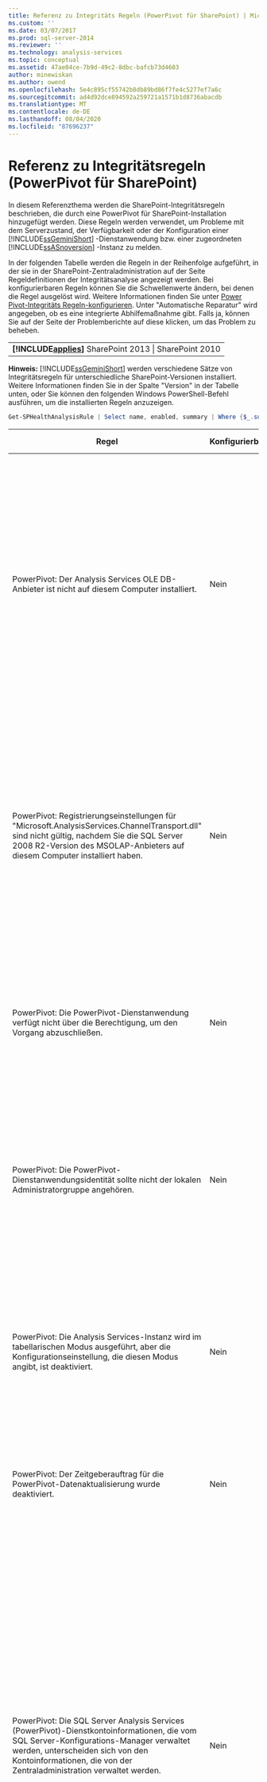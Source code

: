 ```yaml
---
title: Referenz zu Integritäts Regeln (PowerPivot für SharePoint) | Microsoft-Dokumentation
ms.custom: ''
ms.date: 03/07/2017
ms.prod: sql-server-2014
ms.reviewer: ''
ms.technology: analysis-services
ms.topic: conceptual
ms.assetid: 47ae04ce-7b9d-49c2-8dbc-bafcb73d4603
author: minewiskan
ms.author: owend
ms.openlocfilehash: 5e4c895cf55742b8db89bd86f7fe4c5277ef7a6c
ms.sourcegitcommit: ad4d92dce894592a259721a1571b1d8736abacdb
ms.translationtype: MT
ms.contentlocale: de-DE
ms.lasthandoff: 08/04/2020
ms.locfileid: "87696237"
---
```

# <a name="health-rules-reference-powerpivot-for-sharepoint"></a>Referenz zu Integritätsregeln (PowerPivot für SharePoint)
  In diesem Referenzthema werden die SharePoint-Integritätsregeln beschrieben, die durch eine PowerPivot für SharePoint-Installation hinzugefügt werden. Diese Regeln werden verwendet, um Probleme mit dem Serverzustand, der Verfügbarkeit oder der Konfiguration einer [!INCLUDE[ssGeminiShort](../../includes/ssgeminishort-md.md)] -Dienstanwendung bzw. einer zugeordneten [!INCLUDE[ssASnoversion](../../includes/ssasnoversion-md.md)] -Instanz zu melden.  
  
 In der folgenden Tabelle werden die Regeln in der Reihenfolge aufgeführt, in der sie in der SharePoint-Zentraladministration auf der Seite Regeldefinitionen der Integritätsanalyse angezeigt werden. Bei konfigurierbaren Regeln können Sie die Schwellenwerte ändern, bei denen die Regel ausgelöst wird. Weitere Informationen finden Sie unter [Power Pivot-Integritäts Regeln-konfigurieren](configure-power-pivot-health-rules.md). Unter "Automatische Reparatur" wird angegeben, ob es eine integrierte Abhilfemaßnahme gibt. Falls ja, können Sie auf der Seite der Problemberichte auf diese klicken, um das Problem zu beheben.  
  
||  
|-|  
|**[!INCLUDE[applies](../../includes/applies-md.md)]** SharePoint 2013 &#124; SharePoint 2010|  
  
 **Hinweis:** [!INCLUDE[ssGeminiShort](../../includes/ssgeminishort-md.md)] werden verschiedene Sätze von Integritätsregeln für unterschiedliche SharePoint-Versionen installiert. Weitere Informationen finden Sie in der Spalte "Version" in der Tabelle unten, oder Sie können den folgenden Windows PowerShell-Befehl ausführen, um die installierten Regeln anzuzeigen.  
  
```powershell
Get-SPHealthAnalysisRule | Select name, enabled, summary | Where {$_.summary -like "*power*"}  | Format-Table -Property * -AutoSize | Out-Default  
```  
  
|Regel|Konfigurierbar|Automatische Reparatur|Version|BESCHREIBUNG|  
|----------|------------------|-----------------|-------------|-----------------|  
|PowerPivot: Der Analysis Services OLE DB-Anbieter ist nicht auf diesem Computer installiert.|Nein|Nein|SharePoint 2010|Der OLE DB-Anbieter für Analysis Services ist entweder auf dem Server nicht installiert oder weist die falsche Version auf. Diese Regel wird angezeigt, wenn die SharePoint-Farm Instanzen von Excel Services auf Anwendungsservern enthält, für die PowerPivot für SharePoint nicht verfügbar ist. Die Regel warnt Sie, dass der OLE DB-Anbieter für Analysis Services nicht installiert ist, der von Excel Services zum Herstellen einer Verbindung mit PowerPivot-Daten verwendet wird. Um dieses Problem zu beheben, installieren Sie den OLE DB-Anbieter auf jedem Excel Services-Server, auf dem der OLE DB-Anbieter für Analysis Services nicht vorhanden ist. Sie können den OLE DB-Anbieter für Analysis Services im Microsoft Download Center herunterladen und installieren. Weitere Informationen finden Sie unter [Installieren des OLE DB-Anbieters für Analysis Services auf SharePoint-Servern](../../sql-server/install/install-the-analysis-services-ole-db-provider-on-sharepoint-servers.md).|  
|PowerPivot: Registrierungseinstellungen für "Microsoft.AnalysisServices.ChannelTransport.dll" sind nicht gültig, nachdem Sie die SQL Server 2008 R2-Version des MSOLAP-Anbieters auf diesem Computer installiert haben.|Nein|Ja|SharePoint 2010|Dies ist ein Serverkonfigurationsproblem. Höchstwahrscheinlich wurde die Datei "ChannelTransport.dll" nicht in der globalen Assembly registriert. Führen Sie die automatische Reparatur für diese Regel aus, um die .dll-Datei auf jedem Server zu registrieren, auf dem PowerPivot für SharePoint installiert ist. Alternativ können Sie "regasm.exe" ausführen, um die Datei manuell zu registrieren. Wenn Sie den SharePoint-Timerdienst nicht als lokaler Administrator ausführen, ist ggf. eine manuelle Registrierung erforderlich. Wenn Sie die Registrierungseinstellungen nicht aktualisieren, hat dies eine langsamere Serverkommunikation zwischen Excel Services und dem PowerPivot-Systemdienst zur Folge, was in bestimmten Sicherheitskonfigurationen Verbindungsfehler auslösen kann.|  
|PowerPivot: Die PowerPivot-Dienstanwendung verfügt nicht über die Berechtigung, um den Vorgang abzuschließen.|Nein|Nein|SharePoint 2010|Diese Regel überprüft, ob die PowerPivot-Dienstanwendungsidentität Datenbankbesitzer der PowerPivot-Serveranwendungsdatenbank ist und über Administratorberechtigungen für die lokale SQL Server Analysis Services-Instanz verfügt. Diese Berechtigungen werden während der Installation und Bereitstellung automatisch gewährt. Wenn dieser Schritt jedoch nicht abgeschlossen wurde, tritt diese Integritätsregel ein.|  
|PowerPivot: Die PowerPivot-Dienstanwendungsidentität sollte nicht der lokalen Administratorgruppe angehören.|Nein|Nein|SharePoint 2010|Dies ist eine Best Practice, die die Gesamtsicherheit der Bereitstellung verbessert. Wenn Sie die PowerPivot-Dienstanwendung so konfiguriert haben, dass sie unter einem Konto der lokalen Administratorgruppe ausgeführt werden soll, sollten Sie das Dienstkonto in ein Konto ändern, der nicht zu dieser Gruppe gehört. Es wird empfohlen, ein spezielles Konto mit möglichst wenigen Berechtigungen für jeden Dienst zu verwenden. Sie erzielen so eine Dienstisolation und vereinfachen die Überwachung von Anmeldungen. Weitere Informationen zum Ändern des Dienst Kontos finden Sie unter [Konfigurieren von Power Pivot-Dienst Konten](configure-power-pivot-service-accounts.md).|  
|PowerPivot: Die Analysis Services-Instanz wird im tabellarischen Modus ausgeführt, aber die Konfigurationseinstellung, die diesen Modus angibt, ist deaktiviert.|Nein|Nein|SharePoint 2010|Diese Regel überprüft, ob in der SQL Server Analysis Services-Instanz in einer PowerPivot für SharePoint-Installation die `DeploymentMode`-Servereigenschaft auf 1 festgelegt ist. Wenn die Eigenschaft auf einen anderen Wert festgelegt ist oder wenn der SharePoint-Timerdienst, der die Regelprüfung ausführt, nicht über die Berechtigung zum Öffnen der Datei verfügt, schlägt diese Regel fehl. Weitere Informationen zur Bereitstellungsmoduseigenschaft finden Sie unter [Bestimmen des Servermodus einer Analysis Services-Instanz](../instances/determine-the-server-mode-of-an-analysis-services-instance.md).|  
|PowerPivot: Der Zeitgeberauftrag für die PowerPivot-Datenaktualisierung wurde deaktiviert.|Nein|Nein|SharePoint 2013<br /><br /> SharePoint 2010|Überprüfen Sie die Einstellungen für den Zeitgeberauftrag, um sicherzustellen, dass dieser aktiviert wurde. Wenn Sie die PowerPivot-Datenaktualisierungsfunktion nicht verwenden, können Sie diese Regel ignorieren. Weitere Informationen finden Sie unter [Power Pivot-Datenaktualisierung mit SharePoint 2010](../powerpivot-data-refresh-with-sharepoint-2010.md).|  
|PowerPivot: Die SQL Server Analysis Services (PowerPivot)-Dienstkontoinformationen, die vom SQL Server-Konfigurations-Manager verwaltet werden, unterscheiden sich von den Kontoinformationen, die von der Zentraladministration verwaltet werden.|Nein|Nein|SharePoint 2010|Diese Regel überprüft, ob die Dienstkontoinformationen im SQL Server-Konfigurations-Manager mit den Informationen des verwalteten Kontos in der Zentraladministration für die gleiche Analysis Services-Instanz übereinstimmen. Wenn sich die Konten unterscheiden, wird dem Problem- und Lösungsbericht ein Eintrag hinzugefügt, damit Sie die Dienstkontoinformationen im SQL Server-Konfigurations-Manager auf das in der Zentraladministration angegebene Konto zurücksetzen können. Der SQL Server-Konfigurations-Manager ist kein unterstütztes Tool zum Ändern des Benutzernamens und Kennworts von Dienstkonten in einer PowerPivot für SharePoint-Installation. Bei Verwendung der Zentraladministration kann die Funktion für verwaltete Konten von SharePoint genutzt werden. Wenn die Farm mehrere PowerPivot für SharePoint-Server beinhaltet, können inkonsistente Dienstkontoeinstellungen die Verarbeitungs- und Abfrageoperationen auf dem Server mit den falschen Dienstinformationen beeinträchtigen.<br /><br /> Wenn diese Regel ausgelöst wurde, können auf einem einzelnen Server PowerPivot-Arbeitsmappen vorübergehend genutzt werden. Es wird jedoch empfohlen, das Problem so schnell wie möglich zu beheben. Datenbank- und Dateisystemberechtigungen werden anhand der Kontoinformationen in der Zentraladministration aktualisiert.|  
|PowerPivot: Die bereitgestellte Farmlösung ist nicht auf dem neuesten Stand.|Nein|Ja|SharePoint 2010|Eine PowerPivot für SharePoint-Installation verwendet eine Lösung auf Farmebene und eine Lösung auf Webanwendungsebene, um die Funktionen zu installieren. Diese Regel gibt an, dass die Farmlösung relativ zur Version, dem Server oder möglicherweise der Weblösung nicht aktuell ist. Höchstwahrscheinlich handelt es sich hierbei um ein Serverbereitstellungsproblem. Zur Behebung dieses Problems können Sie das SQL Server-Setup ausführen, um eine der PowerPivot für SharePoint-Installationen in der Farm zu reparieren. Weitere Informationen zu Lösungen in einer PowerPivot für SharePoint-Installation finden Sie unter Bereitstellen von [Power Pivot-Lösungen in SharePoint](deploy-power-pivot-solutions-to-sharepoint.md).|  
|PowerPivot: Die CPU-Gesamtauslastung ist zu hoch.|Ja|Nein|SharePoint 2010|Diese Regel meldet den CPU-Verbrauch auf Systemebene. Die CPU-Gesamtauslastung wird überwacht, da der PowerPivot-Systemdienst diese als Measure des Serverstatus für den zustandsbasierten Lastenausgleich auf mehreren PowerPivot für SharePoint-Servern in einer Farm verwendet. Erwägen Sie, der Farm einen weiteren Anwendungsserver hinzuzufügen und CPU-intensive Anwendungen auf diesen Server zu verschieben.|  
|PowerPivot: Analysis Services verfügt nicht über genügend CPU-Ressourcen, um die angeforderten Vorgänge auszuführen.|Ja|Nein|SharePoint 2010|Die Menge der verfügbaren CPU-Ressourcen für den Analysis Services-Prozess (msmdsrv.exe) reicht für den Grad der Aktivität auf diesem Server nicht aus. Erwägen Sie, der Farm einen weiteren PowerPivot für SharePoint-Server hinzuzufügen. Weitere Informationen finden Sie unter [Bereitstellungs Prüfliste: horizontales Skalieren durch Hinzufügen von Power Pivot-Servern zu einer SharePoint 2010-Farm](../../sql-server/install/deployment-checklist-scale-out-adding-powerpivot-servers-sharepoint-2010-farm.md).|  
|PowerPivot: Analysis Services verfügt nicht über genügend Arbeitsspeicher, um die angeforderten Vorgänge auszuführen.|Nein|Nein|SharePoint 2010|Diese Regel wird ausgelöst, wenn nur noch 5 % des Speichers für Analysis Services verfügbar ist. Auf einem SharePoint-Anwendungsserver sollte eine SQL Server Analysis Services-Instanz immer über einen kleinen Arbeitsspeicher als Reserve verfügen, der nie verwendet wird. Da der Server für die meisten Vorgänge arbeitsspeichergebunden ist, läuft er am besten, wenn er nicht ganz bis zur oberen Grenze ausgeführt wird.<br /><br /> Standardmäßig werden Warnungen aufgrund von unzureichendem Arbeitsspeicher ausgegeben, wenn der verfügbare Speicher auf 5 % gefallen ist. Sie können diesen Wert in einen höheren oder niedrigeren Wert ändern, indem Sie die Einstellungen für die Analysis Services-Instanz anpassen. Weitere Informationen finden Sie unter [Power Pivot-Integritäts Regeln-konfigurieren](configure-power-pivot-health-rules.md).<br /><br /> Die 5 % nicht verwendeter Arbeitsspeicher werden als Prozentsatz des Arbeitsspeichers berechnet, der den Analysis Services zugeordnet wird. Wenn der gesamte Speicher z. B. 200 GB beträgt und Analysis Services davon 80 % (oder 160 GB) belegt, dann entsprechen die 5 % nicht verwendeter Speicher 5 % von 160 GB (oder 8 GB).|  
|PowerPivot: Die hohe Verbindungsanzahl weist darauf hin, dass weitere Server zur Bewältigung der aktuellen Arbeitslast bereitgestellt werden sollten.|Ja|Nein|SharePoint 2010|Standardmäßig wird diese Integritätsregel ausgelöst, wenn die Anzahl einzelner Benutzerverbindungen 100 überschreitet. Dieser Standardwert ist ein beliebiger Wert (basiert nicht auf den Hardwarespezifikationen des Servers oder auf der Benutzeraktivität), damit Sie den Wert abhängig von der Serverkapazität und Benutzeraktivität in der Umgebung herauf- oder herabsetzen können. Weitere Informationen finden Sie unter [Power Pivot-Integritäts Regeln-konfigurieren](configure-power-pivot-health-rules.md).|  
|PowerPivot: Das Verhältnis zwischen Ladeereignissen und Verbindungen ist zu hoch.|Ja|Nein|SharePoint 2013<br /><br /> SharePoint 2010|Standardmäßig wird diese Integritätsregel ausgelöst, wenn der Prozentsatz der Ladeereignissen im Verhältnis zu Verbindungsereignissen im Verlauf des ganzen Datensammlungszeitraums (standardmäßig 4 Stunden) 50 % überschreitet. Ein Verhältnis in dieser Höhe deutet auf eine sehr hohe Anzahl von Verbindungen zu eindeutigen Arbeitsmappen oder auf zu drastische Cachereduzierungseinstellungen hin (Arbeitsmappen werden schnell entladen und aus dem System entfernt, während Anforderungen für diese Daten noch aktiv sind). Um falsche Positivmeldungen zu vermeiden, müssen in einem Zeitraum von 4 Stunden mindestens 20 Verbindungen vorhanden sein, damit das Verhältnis berechnet werden kann. Sie können als Grundlage dieser Integritätsregel auch ein anderes Verhältnis festlegen. Weitere Informationen finden Sie unter [Power Pivot-Integritäts Regeln-konfigurieren](configure-power-pivot-health-rules.md). Weitere Informationen zum Konfigurieren des Caches finden Sie unter [Konfigurieren der Speicherplatz Verwendung &#40;PowerPivot für SharePoint&#41;](configure-disk-space-usage-power-pivot-for-sharepoint.md).|  
|PowerPivot: Mindestens eine MiniDump-Datei wurde im Protokollverzeichnis gefunden, was auf einen Programmabsturz hinweist.|Nein|Nein|SharePoint 2013<br /><br /> SharePoint 2010|Während eines Programmabsturzes werden Minidump-Dateien generiert, um Informationen über den Status der PowerPivot-Dienstanwendung kurz vor dem Absturz zu erfassen. Diese Informationen können an Microsoft gesendet und für die Problembehandlung verwendet werden. Diese Regel wird ausgelöst, wenn .dmp-Dateien auf dem Server erkannt werden. Die Regel stellt einen Link zu der Datei bereit, die sich im Ordner "\OLAP\Log" der PowerPivot für SharePoint-Instanz befindet. Beachten Sie, dass Sie den Inhalt der Datei nicht mithilfe eines Texteditors anzeigen können. Um eine Minidump-Datei anzuzeigen, müssen Sie ein separates Debugtool herunterladen und installieren. Weitere Informationen finden Sie unter [Debugtools für Windows](/windows-hardware/drivers/debugger/).|  
|PowerPivot: Das Laufwerk, auf dem PowerPivot-Daten zwischengespeichert werden, verfügt über unzureichenden Speicherplatz.|Ja|Nein|SharePoint 2010|Standardmäßig wird diese Integritätsregel ausgelöst, wenn der Speicherplatz auf dem Laufwerk mit dem Sicherungsordner geringer als 5 % ist. Weitere Informationen zum Festlegen dieses Prozentsatzes finden Sie unter [Power Pivot-Integritäts Regeln-konfigurieren](configure-power-pivot-health-rules.md). Weitere Informationen zur Datenträger Verwendung finden Sie unter [Konfigurieren der Speicherplatz Verwendung &#40;PowerPivot für SharePoint&#41;](configure-disk-space-usage-power-pivot-for-sharepoint.md).|  
|PowerPivot: Verwendungsdaten werden nicht mit der erwarteten Häufigkeit aktualisiert.|Ja|Nein|SharePoint 2013<br /><br /> SharePoint 2010|PowerPivot für SharePoint erfasst Metriken zur Datenaktualisierung, zu Verbindungen und Abfrageantwortzeiten mithilfe des integrierten Systems für die Sammlung von Verwendungsdaten. Diese Verwendungsdaten werden in der PowerPivot-Dienstanwendungsdatenbank gespeichert, die dann wiederum zum Aktualisieren einer PowerPivot-Arbeitsmappe (PowerPivot Management Data.xlsx) dient, die Daten für Berichte im PowerPivot-Management-Dashboard bereitstellt. Diese Regel gibt an, dass Verwendungsdaten nicht mit ausreichender Häufigkeit in die Datei "PowerPivot Management Data.xlsx" verschoben werden. Die Regel verwendet den Zeitstempel in der XLSX-Datei als Nachweis, dass die Datei aktualisiert wurde. Weitere Probleme im Verwendungsdatensammlungssystem, die die Genauigkeit der Daten beeinträchtigen, werden durch diese Regel nicht erkannt. Überprüfen Sie zum Beheben dieses Fehlers, ob die Zeitgeberaufträge ausgeführt werden. Weitere Informationen zur Sammlung von Verwendungs Daten finden Sie unter [Konfigurieren der Sammlung von Verwendungs Daten für &#40;PowerPivot für SharePoint](configure-usage-data-collection-for-power-pivot-for-sharepoint.md).|  
|Power Pivot: das Mittel Tier-Prozess Konto sollte die Berechtigung "alles lesen" für alle zugeordneten spwebapplications besitzen.|Nein|Ja|SharePoint 2013<br /><br /> SharePoint 2010|Die Power Pivot-Dienst Anwendungs Identität muss über **vollständige Lese** Berechtigungen verfügen, um im Namen von Benutzern, die über die Berechtigung "nur anzeigen" für ein Dokument verfügen, auf die SharePoint-Inhalts Datenbanken zuzugreifen. Öffnen Sie die Seite **Dienst Konten konfigurieren** in der zentral Administration, um zu bestimmen, welches Konto als Power Pivot-Dienst Anwendungs Identität verwendet wird. Höchstwahrscheinlich wird die Dienstanwendung entweder im Dienstanwendungspool des **SharePoint-Webdienstsystems** oder einem dedizierten Anwendungspool ausgeführt. Obwohl diese Regel eine automatische Reparaturoption bereitstellt, erzielen Sie bessere Ergebnisse, wenn Sie die Berechtigungen manuell erteilen, indem Sie die folgenden Schritte ausführen:<br /><br /> 1) Klicken Sie in der Zentraladministration auf **Webanwendungen verwalten**.<br /><br /> 2) Wählen Sie eine Website aus, und klicken Sie anschließend auf **Benutzerrichtlinie**.<br /><br /> 3) Klicken Sie auf **Benutzer hinzufügen**.<br /><br /> 4) Wählen Sie (Alle-Zonen) aus, und klicken Sie auf **Weiter**.<br /><br /> 5) geben Sie unter Benutzer die Power Pivot-Dienst Anwendungs Identität ein, und klicken Sie dann auf das Kontrollkästchen **vollständiger Lese** Vorgang. Klicken Sie auf **Fertig stellen**.<br /><br /> 6) Überprüfen Sie die Reparatur. Klicken Sie in Monitoring auf **Regeldefinitionen überprüfen**. Suchen und öffnen Sie dann die PowerPivot-Regel. Klicken Sie auf **jetzt ausführen**. Gehen Sie zurück zu **Probleme und Lösungen überprüfen** , um sicherzustellen, dass die Regel nicht mehr angezeigt wird.|  
|PowerPivot: Der sekundäre Anmeldedienst (Seclogon) ist deaktiviert.|Nein|Nein|SharePoint 2013<br /><br /> SharePoint 2010|Der sekundäre Anmeldedienst wird verwendet, um Miniaturbilder der PowerPivot-Arbeitsmappen im PowerPivot-Katalog zu generieren. Standardmäßig ist der sekundäre Anmeldedienst auf manuellen Start festgelegt. Wenn der Dienst deaktiviert ist, tritt beim Generieren von Miniaturansichten ein Fehler auf. Darüber hinaus enthalten die ULS-Protokolle den folgenden Fehler: "der Fehler 1058 kann als Hauptursache auftreten, weil der Windows-Dienst" sekundäre Anmeldung "deaktiviert ist.<br /><br /> Um die Dienstkonfiguration zu überprüfen, verwenden Sie die Konsolenanwendungsdienste, um Sekundäre Anmeldung zu suchen und deren **Starttyp** in **Manuell**zu ändern. Wenn Sie den Dienst nicht aktivieren können, verfügt Ihre Organisation möglicherweise über eine Gruppenrichtlinie zum Deaktivieren. Fragen Sie einen Administrator, ob dies der Fall ist.<br /><br /> Wenn Sie den Dienst aktiviert haben, werden die Miniaturansichts- oder Momentaufnahmebilder nach und nach aktualisiert. Sie können auch eine Aktualisierung erzwingen, indem Sie den Dienst erneut starten und dann die Eigenschaftenseiten eines bestimmten Berichts öffnen und erneut speichern. Weitere Informationen finden Sie unter [Verwenden des Power Pivot](https://go.microsoft.com/fwlink/?LinkId=246462)-Katalogs.|  
|PowerPivot: ADOMD.NET ist nicht auf einem eigenständigen WFE installiert, das für die Zentraladministration konfiguriert ist.|Nein|Nein|SharePoint 2013<br /><br /> SharePoint 2010|ADOMD.NET ist eine Analysis Services-Clientbibliothek, die Verbindungen mit einer Analysis Services-Datenbank unterstützt. In einer Bereitstellung von PowerPivot für SharePoint ermöglicht ADOMD.NET den Zugriff auf die integrierten Berichte im PowerPivot-Management-Dashboard der Zentraladministration. Integrierte Berichte sind eigentlich PowerPivot-Arbeitsmappen, die eingebettete Analysis Services-Daten enthalten. Das Management-Dashboard sendet mithilfe von ADOMD.NET eine Verbindungsanforderung an den Server, der in der Arbeitsmappe enthaltene Daten lädt.<br /><br /> In Topologien mit Zentraladministration, die auf einem eigenständigen Web-Front-End-Server ausgeführt wird, müssen Sie ADOMD.NET manuell installieren, wenn Sie diese Berichte im Management-Dashboard anzeigen möchten. Weitere Informationen finden Sie unter [Installieren von ADOMD.NET auf Web-Front-End-Servern, auf denen die Zentraladministration ausgeführt wird](../../sql-server/install/install-adomd-net-on-web-front-end-servers-running-central-administration.md).|  
